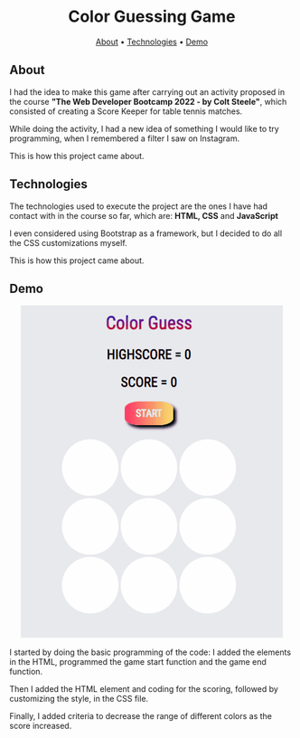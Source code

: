 <h1 align="center">Color Guessing Game</h1>

<p align="center">
<a href="#about">About</a> •
<a href="#technologies">Technologies</a> •
<a href="#demo">Demo</a>
</p>
<section id="about">
<h2>About</h2>
<p>I had the idea to make this game after carrying out an activity proposed in the course <b>"The Web Developer Bootcamp 2022 - by Colt Steele"</b>, which consisted of creating a Score Keeper for table tennis matches.</p>
<p>While doing the activity, I had a new idea of ​​something I would like to try programming, when I remembered a filter I saw on Instagram.</p>
<p>This is how this project came about.</p>
</section>
<section id="technologies">
<h2>Technologies</h2>
<p>The technologies used to execute the project are the ones I have had contact with in the course so far, which are: <b>HTML, CSS</b> and <b>JavaScript</b></p>
<p>I even considered using Bootstrap as a framework, but I decided to do all the CSS customizations myself.</p>
<p>This is how this project came about.</p>
</section>
<h2>Demo</h2>
<p align="center"><img src="colorGuessing.gif" alt="A demonstration of game running"></p>
<p>I started by doing the basic programming of the code: I added the elements in the HTML, programmed the game start function and the game end function.</p>
<p>Then I added the HTML element and coding for the scoring, followed by customizing the style, in the CSS file.</p>
<p>Finally, I added criteria to decrease the range of different colors as the score increased.</p>

